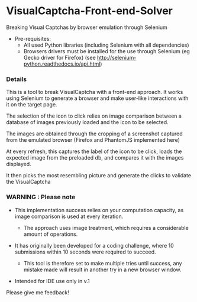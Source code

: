 # VisualCaptcha-Front-end-Solver

Breaking Visual Captchas by browser emulation through Selenium

* Pre-requisites:         
  * All used Python libraries (including Selenium with all dependencies)
  * Browsers drivers must be installed for the use through Selenium (eg Gecko driver for Firefox) (see http://selenium-python.readthedocs.io/api.html)

### Details

This is a tool to break VisualCaptcha with a front-end approach.
It works using Selenium to generate a browser and make user-like interactions with it on the target page.

The selection of the icon to click relies on image comparison between a database of images previously loaded and
the icon to be selected.

The images are obtained through the cropping of a screenshot captured from the emulated browser (Firefox and PhantomJS implemented here)

At every refresh, this captures the label of the icon to be click, loads the expected image from the preloaded db, and compares it
with the images displayed.

It then picks the most resembling picture and generate the clicks to validate the VisualCaptcha


### WARNING : Please note
* This implementation success relies on your computation capacity, as image comparison is used  at every iteration.
  * The approach uses image treatment, which requires a considerable amount of operations.

* It has originally been developed for a coding challenge, where 10 submissions within 10 seconds were required to succeed.
  * This tool is therefore set to make multiple tries until success, any mistake made will result in another try in a new browser window.

* Intended for IDE use only in v.1
    
Please give me feedback!

